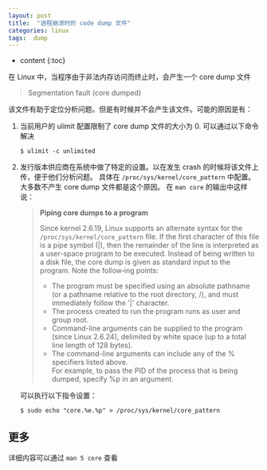 ```yaml
---
layout: post
title:  "进程崩溃时的 code dump 文件"
categories: linux
tags:  dump
---
```


* content
{:toc}

在 Linux 中，当程序由于非法内存访问而终止时，会产生一个 core dump 文件 

> Segmentation fault (core dumped)




该文件有助于定位分析问题。但是有时候并不会产生该文件。可能的原因是有：

1. 当前用户的 ulimit 配置限制了 core dump 文件的大小为 0. 可以通过以下命令解决 

    `$ ulimit -c unlimited`
    
2. 发行版本供应商在系统中做了特定的设置。以在发生 crash 的时候将该文件上传，便于他们分析问题。
   具体在 `/proc/sys/kernel/core_pattern` 中配置。大多数不产生 core dump 文件都是这个原因。
   在 `man core` 的输出中这样说：

    > **Piping core dumps to a program**
    > 
    > Since kernel 2.6.19, Linux supports an alternate syntax for the 
    > `/proc/sys/kernel/core_pattern` file.  If the first character of this file is 
    > a pipe symbol (|), then the remainder of the line is interpreted as a 
    > user-space program to be executed.  Instead of being written to a disk file, 
    > the core dump is given as standard input to the program.  Note the follow‐ing 
    > points:
    > 
    > + The program must be specified using an absolute pathname 
    >   (or a pathname relative to the root directory, /), and must immediately 
    >   follow the '|' character.
    > + The process created to run the program runs as user and group root.
    > + Command-line arguments can be supplied to the program (since Linux 2.6.24), 
    >   delimited by white space (up to a total line length of 128 bytes).
    > + The command-line arguments can include any of the % specifiers listed above.  
    >   For example, to pass the PID of the process that is being dumped, specify 
    >   %p in an argument.

    可以执行以下指令设置：
    
    `$ sudo echo "core.%e.%p" > /proc/sys/kernel/core_pattern`

更多
---
详细内容可以通过 `man 5 core` 查看

